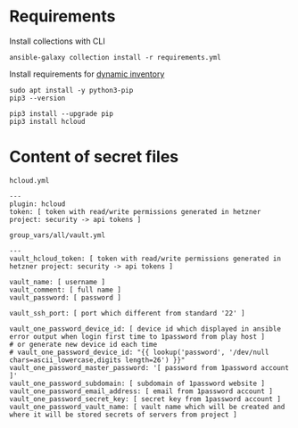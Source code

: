 # Requirements
Install collections with CLI
```
ansible-galaxy collection install -r requirements.yml
```

Install requirements for [dynamic inventory](https://docs.ansible.com/ansible/latest/collections/hetzner/hcloud/hcloud_inventory.html "Ansible dynamic inventory plugin for the Hetzner Cloud")
```
sudo apt install -y python3-pip
pip3 --version
```
```
pip3 install --upgrade pip
pip3 install hcloud
```

# Content of secret files
`hcloud.yml`
```
---
plugin: hcloud
token: [ token with read/write permissions generated in hetzner project: security -> api tokens ]
```

`group_vars/all/vault.yml`
```
---
vault_hcloud_token: [ token with read/write permissions generated in hetzner project: security -> api tokens ]

vault_name: [ username ]
vault_comment: [ full name ]
vault_password: [ password ]

vault_ssh_port: [ port which different from standard '22' ]

vault_one_password_device_id: [ device id which displayed in ansible error output when login first time to 1password from play host ]
# or generate new device id each time
# vault_one_password_device_id: "{{ lookup('password', '/dev/null chars=ascii_lowercase,digits length=26') }}"
vault_one_password_master_password: '[ password from 1password account ]'
vault_one_password_subdomain: [ subdomain of 1password website ]
vault_one_password_email_address: [ email from 1password account ]
vault_one_password_secret_key: [ secret key from 1password account ]
vault_one_password_vault_name: [ vault name which will be created and where it will be stored secrets of servers from project ]
```
